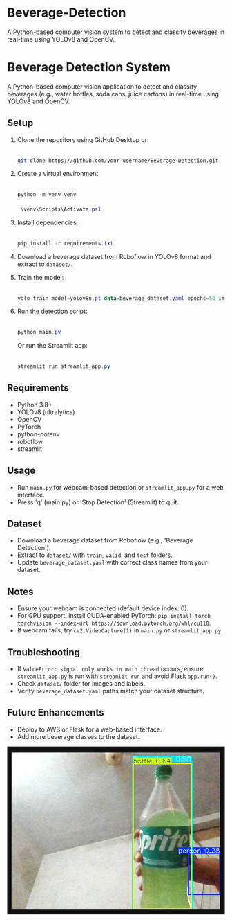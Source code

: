 # Beverage-Detection

A Python-based computer vision system to detect and classify beverages in real-time using YOLOv8 and OpenCV.


# Beverage Detection System

A Python-based computer vision application to detect and classify beverages (e.g., water bottles, soda cans, juice cartons) in real-time using YOLOv8 and OpenCV.

## Setup

1. Clone the repository using GitHub Desktop or:

   ```bash

   git clone https://github.com/your-username/Beverage-Detection.git

   ```
2. Create a virtual environment:

   ```powershell

   python -m venv venv

   .\venv\Scripts\Activate.ps1

   ```
3. Install dependencies:

   ```powershell

   pip install -r requirements.txt

   ```
4. Download a beverage dataset from Roboflow in YOLOv8 format and extract to `dataset/`.
5. Train the model:

   ```powershell

   yolo train model=yolov8n.pt data=beverage_dataset.yaml epochs=50 imgsz=640

   ```
6. Run the detection script:

   ```powershell

   python main.py

   ```

   Or run the Streamlit app:

   ```powershell

   streamlit run streamlit_app.py

   ```

## Requirements

- Python 3.8+
- YOLOv8 (ultralytics)
- OpenCV
- PyTorch
- python-dotenv
- roboflow
- streamlit

## Usage

- Run `main.py` for webcam-based detection or `streamlit_app.py` for a web interface.
- Press 'q' (main.py) or 'Stop Detection' (Streamlit) to quit.

## Dataset

- Download a beverage dataset from Roboflow (e.g., 'Beverage Detection').
- Extract to `dataset/` with `train`, `valid`, and `test` folders.
- Update `beverage_dataset.yaml` with correct class names from your dataset.

## Notes

- Ensure your webcam is connected (default device index: 0).
- For GPU support, install CUDA-enabled PyTorch: `pip install torch torchvision --index-url https://download.pytorch.org/whl/cu118`.
- If webcam fails, try `cv2.VideoCapture(1)` in `main.py` or `streamlit_app.py`.

## Troubleshooting

- If `ValueError: signal only works in main thread` occurs, ensure `streamlit_app.py` is run with `streamlit run` and avoid Flask `app.run()`.
- Check `dataset/` folder for images and labels.
- Verify `beverage_dataset.yaml` paths match your dataset structure.

## Future Enhancements

- Deploy to AWS or Flask for a web-based interface.
- Add more beverage classes to the dataset.

![1753084345024](image/README/1753084345024.png)